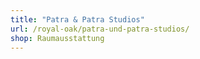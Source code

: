 ```yaml
---
title: "Patra & Patra Studios"
url: /royal-oak/patra-und-patra-studios/
shop: Raumausstattung
---
```

